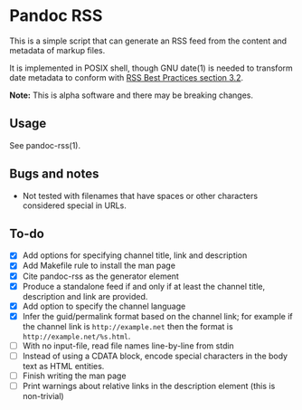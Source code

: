 # Pandoc RSS

This is a simple script that can generate an RSS feed from the content
and metadata of markup files.

It is implemented in POSIX shell, though GNU date(1) is needed to
transform date metadata to conform with [RSS Best Practices section
3.2](https://www.rssboard.org/rss-profile#data-types-datetime).

**Note:** This is alpha software and there may be breaking changes.

## Usage

See pandoc-rss(1).

## Bugs and notes

  - Not tested with filenames that have spaces or other characters
    considered special in URLs.

## To-do

  - [x] Add options for specifying channel title, link and description
  - [x] Add Makefile rule to install the man page
  - [x] Cite pandoc-rss as the generator element
  - [x] Produce a standalone feed if and only if at least the channel
    title, description and link are provided.
  - [x] Add option to specify the channel language
  - [x] Infer the guid/permalink format based on the channel link; for
    example if the channel link is `http://example.net` then the
    format is `http://example.net/%s.html`.
  - [ ] With no input-file, read file names line-by-line from stdin
  - [ ] Instead of using a CDATA block, encode special characters in
    the body text as HTML entities.
  - [ ] Finish writing the man page
  - [ ] Print warnings about relative links in the description element
    (this is non-trivial)
